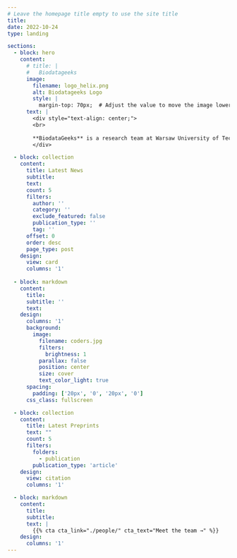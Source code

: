 ```yaml
---
# Leave the homepage title empty to use the site title
title:
date: 2022-10-24
type: landing

sections:
  - block: hero
    content:
      # title: |
      #   Biodatageeks
      image:
        filename: logo_helix.png
        alt: Biodatageeks Logo
        style: |
          margin-top: 70px;  # Adjust the value to move the image lower
      text: |
        <div style="text-align: center;">
        <br>
        
        **BiodataGeeks** is a research team at Warsaw University of Technology, bringing together faculty, PhD students, and students to explore the frontiers of bioinformatics, genomics, and genetic data analysis. Specializing in next-generation sequencing, we engage in a variety of projects and collaborate with both domestic and international partners to advance knowledge and innovation in the field.
        </div>

  - block: collection
    content:
      title: Latest News
      subtitle:
      text:
      count: 5
      filters:
        author: ''
        category: ''
        exclude_featured: false
        publication_type: ''
        tag: ''
      offset: 0
      order: desc
      page_type: post
    design:
      view: card
      columns: '1'
  
  - block: markdown
    content:
      title:
      subtitle: ''
      text:
    design:
      columns: '1'
      background:
        image: 
          filename: coders.jpg
          filters:
            brightness: 1
          parallax: false
          position: center
          size: cover
          text_color_light: true
      spacing:
        padding: ['20px', '0', '20px', '0']
      css_class: fullscreen

  - block: collection
    content:
      title: Latest Preprints
      text: ""
      count: 5
      filters:
        folders:
          - publication
        publication_type: 'article'
    design:
      view: citation
      columns: '1'

  - block: markdown
    content:
      title:
      subtitle:
      text: |
        {{% cta cta_link="./people/" cta_text="Meet the team →" %}}
    design:
      columns: '1'
---
```

